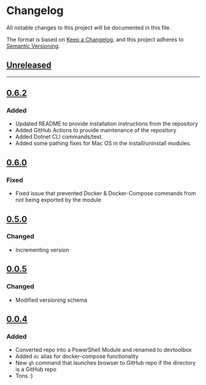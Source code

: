 # Changelog

All notable changes to this project will be documented in this file.

The format is based on [Keep a Changelog](https://keepachangelog.com/en/1.0.0/),
and this project adheres to [Semantic Versioning](https://semver.org/spec/v2.0.0.html).

## [Unreleased]

---

## [0.6.2]

### Added

- Updated README to provide installation instructions from the repository
- Added GitHub Actions to provide maintenance of the repository
- Added Dotnet CLI commands/test.
- Added some pathing fixes for Mac OS in the install/uninstall modules.

## [0.6.0]

### Fixed

- Fixed issue that prevented Docker & Docker-Compose commands from not being exported by the module

## [0.5.0]

### Changed

- Incrementing version

## [0.0.5]

### Changed

- Modified versioning schema

## [0.0.4]

### Added

- Converted repo into a PowerShell Module and renamed to devtoolbox
- Added `dc` alias for docker-compose functionality
- New `gh` command that launches browser to GitHub repo if the directory is a GitHub repo
- Tons :)

[Unreleased]: https://github.com/michaeljolley/devtools/compare/[0.6.2]...HEAD
[0.6.2]: https://github.com/michaeljolley/devtools/compare/[0.6.0]...[0.6.2]
[0.6.0]: https://github.com/michaeljolley/devtools/compare/[0.5.0]...[0.6.0]
[0.5.0]: https://github.com/michaeljolley/devtools/compare/[0.0.4]...[0.5.0]
[0.0.5]: https://github.com/michaeljolley/devtools/compare/[0.0.5]...[0.0.5]
[0.0.4]: https://github.com/michaeljolley/devtools/compare/4a9f707...[0.0.4]
